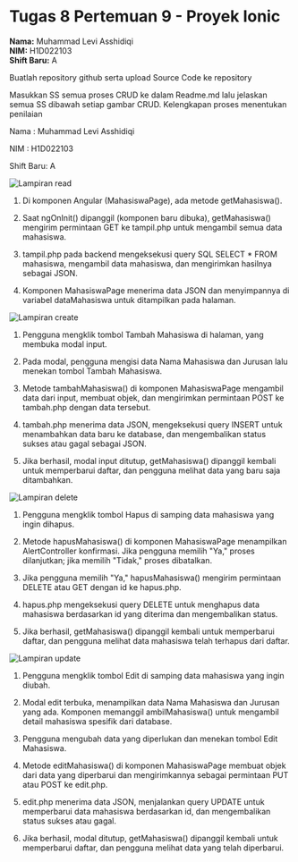 # Tugas 8 Pertemuan 9 - Proyek Ionic

**Nama:** Muhammad Levi Asshidiqi  
**NIM:** H1D022103  
**Shift Baru:** A  

Buatlah repository github serta upload Source Code ke repository

Masukkan SS semua proses CRUD ke dalam Readme.md lalu jelaskan semua SS dibawah setiap gambar CRUD. Kelengkapan proses menentukan penilaian

Nama : Muhammad Levi Asshidiqi

NIM : H1D022103

Shift Baru: A


![Lampiran read](read.png)


1. Di komponen Angular (MahasiswaPage), ada metode getMahasiswa().

2. Saat ngOnInit() dipanggil (komponen baru dibuka), getMahasiswa() mengirim permintaan GET ke tampil.php untuk mengambil semua data mahasiswa.

3. tampil.php pada backend mengeksekusi query SQL SELECT * FROM mahasiswa, mengambil data mahasiswa, dan mengirimkan hasilnya sebagai JSON.

4. Komponen MahasiswaPage menerima data JSON dan menyimpannya di variabel dataMahasiswa untuk ditampilkan pada halaman.


![Lampiran create](create.png)

1. Pengguna mengklik tombol Tambah Mahasiswa di halaman, yang membuka modal input.

2. Pada modal, pengguna mengisi data Nama Mahasiswa dan Jurusan lalu menekan tombol Tambah Mahasiswa.

3. Metode tambahMahasiswa() di komponen MahasiswaPage mengambil data dari input, membuat objek, dan mengirimkan permintaan POST ke tambah.php dengan data tersebut.

4. tambah.php menerima data JSON, mengeksekusi query INSERT untuk menambahkan data baru ke database, dan mengembalikan status sukses atau gagal sebagai JSON.

5. Jika berhasil, modal input ditutup, getMahasiswa() dipanggil kembali untuk memperbarui daftar, dan pengguna melihat data yang baru saja ditambahkan.


![Lampiran delete](delete.png)

1. Pengguna mengklik tombol Hapus di samping data mahasiswa yang ingin dihapus.

2. Metode hapusMahasiswa() di komponen MahasiswaPage menampilkan AlertController konfirmasi. Jika pengguna memilih "Ya," proses dilanjutkan; jika memilih "Tidak," proses dibatalkan.

3. Jika pengguna memilih "Ya," hapusMahasiswa() mengirim permintaan DELETE atau GET dengan id ke hapus.php.

4. hapus.php mengeksekusi query DELETE untuk menghapus data mahasiswa berdasarkan id yang diterima dan mengembalikan status.

5. Jika berhasil, getMahasiswa() dipanggil kembali untuk memperbarui daftar, dan pengguna melihat data mahasiswa telah terhapus dari daftar.

![Lampiran update](update.png)

1. Pengguna mengklik tombol Edit di samping data mahasiswa yang ingin diubah.

2. Modal edit terbuka, menampilkan data Nama Mahasiswa dan Jurusan yang ada. Komponen memanggil ambilMahasiswa() untuk mengambil detail mahasiswa spesifik dari database.

3. Pengguna mengubah data yang diperlukan dan menekan tombol Edit Mahasiswa.

4. Metode editMahasiswa() di komponen MahasiswaPage membuat objek dari data yang diperbarui dan mengirimkannya sebagai permintaan PUT atau POST ke edit.php.

5. edit.php menerima data JSON, menjalankan query UPDATE untuk memperbarui data mahasiswa berdasarkan id, dan mengembalikan status sukses atau gagal.

6. Jika berhasil, modal ditutup, getMahasiswa() dipanggil kembali untuk memperbarui daftar, dan pengguna melihat data yang telah diperbarui.
